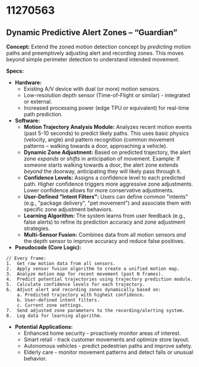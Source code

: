 # 11270563

## Dynamic Predictive Alert Zones – “Guardian”

**Concept:** Extend the zoned motion detection concept by *predicting* motion paths and preemptively adjusting alert and recording zones. This moves beyond simple perimeter detection to understand intended movement.

**Specs:**

*   **Hardware:**
    *   Existing A/V device with dual (or more) motion sensors.
    *   Low-resolution depth sensor (Time-of-Flight or similar) - integrated or external.
    *   Increased processing power (edge TPU or equivalent) for real-time path prediction.
*   **Software:**
    *   **Motion Trajectory Analysis Module:** Analyzes recent motion events (past 5-10 seconds) to predict likely paths. This uses basic physics (velocity, angle) and pattern recognition (common movement patterns – walking towards a door, approaching a vehicle).
    *   **Dynamic Zone Adjustment:** Based on predicted trajectory, the alert zone *expands* or *shifts* in anticipation of movement.  Example: If someone starts walking towards a door, the alert zone extends *beyond* the doorway, anticipating they will likely pass through it.
    *   **Confidence Levels:** Assigns a confidence level to each predicted path. Higher confidence triggers more aggressive zone adjustments. Lower confidence allows for more conservative adjustments.
    *   **User-Defined "Intent Filters":** Users can define common "intents" (e.g., "package delivery", "pet movement") and associate them with specific zone adjustment behaviors.
    *   **Learning Algorithm:** The system learns from user feedback (e.g., false alerts) to refine its prediction accuracy and zone adjustment strategies.
    *   **Multi-Sensor Fusion:** Combines data from all motion sensors *and* the depth sensor to improve accuracy and reduce false positives.
*   **Pseudocode (Core Logic):**

```
// Every frame:
1.  Get raw motion data from all sensors.
2.  Apply sensor fusion algorithm to create a unified motion map.
3.  Analyze motion map for recent movement (past N frames).
4.  Predict potential trajectories using trajectory prediction module.
5.  Calculate confidence levels for each trajectory.
6.  Adjust alert and recording zones dynamically based on:
    a. Predicted trajectory with highest confidence.
    b. User-defined intent filters.
    c. Current zone settings.
7.  Send adjusted zone parameters to the recording/alerting system.
8.  Log data for learning algorithm.
```

*   **Potential Applications:**
    *   Enhanced home security - proactively monitor areas of interest.
    *   Smart retail - track customer movements and optimize store layout.
    *   Autonomous vehicles - predict pedestrian paths and improve safety.
    *   Elderly care - monitor movement patterns and detect falls or unusual behavior.
